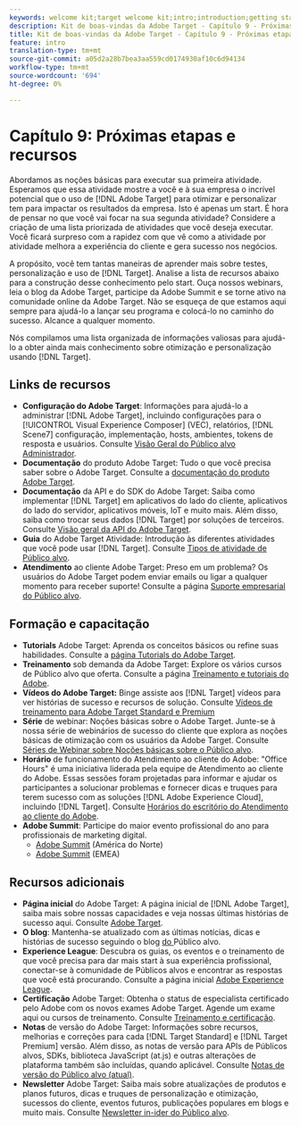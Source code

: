 ```yaml
---
keywords: welcome kit;target welcome kit;intro;introduction;getting started
description: Kit de boas-vindas da Adobe Target - Capítulo 9 - Próximas etapas e recursos
title: Kit de boas-vindas da Adobe Target - Capítulo 9 - Próximas etapas e recursos
feature: intro
translation-type: tm+mt
source-git-commit: a05d2a28b7bea3aa559cd0174930af10c6d94134
workflow-type: tm+mt
source-wordcount: '694'
ht-degree: 0%

---
```



# Capítulo 9: Próximas etapas e recursos

Abordamos as noções básicas para executar sua primeira atividade. Esperamos que essa atividade mostre a você e à sua empresa o incrível potencial que o uso de [!DNL Adobe Target] para otimizar e personalizar tem para impactar os resultados da empresa. Isto é apenas um start. É hora de pensar no que você vai focar na sua segunda atividade? Considere a criação de uma lista priorizada de atividades que você deseja executar. Você ficará surpreso com a rapidez com que vê como a atividade por atividade melhora a experiência do cliente e gera sucesso nos negócios.

A propósito, você tem tantas maneiras de aprender mais sobre testes, personalização e uso de [!DNL Target]. Analise a lista de recursos abaixo para a construção desse conhecimento pelo start. Ouça nossos webinars, leia o blog da Adobe Target, participe da Adobe Summit e se torne ativo na comunidade online da Adobe Target. Não se esqueça de que estamos aqui sempre para ajudá-lo a lançar seu programa e colocá-lo no caminho do sucesso. Alcance a qualquer momento.

Nós compilamos uma lista organizada de informações valiosas para ajudá-lo a obter ainda mais conhecimento sobre otimização e personalização usando [!DNL Target].

## Links de recursos

* **Configuração do Adobe Target**: Informações para ajudá-lo a administrar  [!DNL Adobe Target], incluindo configurações para o  [!UICONTROL Visual Experience Composer] (VEC), relatórios,  [!DNL Scene7] configuração, implementação, hosts, ambientes, tokens de resposta e usuários. Consulte [Visão Geral do Público alvo Administrador](/help/administrating-target/administrating-target.md).
* **Documentação** do produto Adobe Target: Tudo o que você precisa saber sobre o Adobe Target. Consulte a [documentação do produto Adobe Target](https://experienceleague.adobe.com/docs/target/using/target-home.html).
* **Documentação** da API e do SDK do Adobe Target: Saiba como implementar  [!DNL Target] em aplicativos do lado do cliente, aplicativos do lado do servidor, aplicativos móveis, IoT e muito mais. Além disso, saiba como trocar seus dados [!DNL Target] por soluções de terceiros. Consulte [Visão geral da API do Adobe Target](/help/api/api-overview.md).
* **Guia** do Adobe Target Atividade: Introdução às diferentes atividades que você pode usar  [!DNL Target]. Consulte [Tipos de atividade de Público alvo](/help/c-activities/target-activities-guide.md).
* **Atendimento** ao cliente Adobe Target: Preso em um problema? Os usuários do Adobe Target podem enviar emails ou ligar a qualquer momento para receber suporte! Consulte a página [Suporte empresarial do Público alvo](https://helpx.adobe.com/contact/enterprise-support.ec.html#target).

## Formação e capacitação

* **Tutorials** Adobe Target: Aprenda os conceitos básicos ou refine suas habilidades. Consulte a [página Tutorials do Adobe Target](https://experienceleague.adobe.com/docs/target-learn/tutorials/overview.html).
* **Treinamento** sob demanda da Adobe Target: Explore os vários cursos de Público alvo que oferta. Consulte a página [Treinamento e tutoriais do Adobe](https://helpx.adobe.com/learning.html?promoid=KAUDK).
* **Vídeos do Adobe Target:** Binge assiste aos  [!DNL Target] vídeos para ver histórias de sucesso e recursos de solução. Consulte [Vídeos de treinamento para Adobe Target Standard e Premium](/help/c-intro/target-standard-premium-training-videos.md)
* **Série** de webinar: Noções básicas sobre o Adobe Target. Junte-se à nossa série de webinários de sucesso do cliente que explora as noções básicas de otimização com os usuários da Adobe Target. Consulte [Séries de Webinar sobre Noções básicas sobre o Público alvo](/help/cmp-resources-and-contact-information.md#concept_11902FAC95C64479AABE020557A7EEE4).
* **Horário** de funcionamento do Atendimento ao cliente do Adobe: &quot;Office Hours&quot; é uma iniciativa liderada pela equipe de Atendimento ao cliente do Adobe. Essas sessões foram projetadas para informar e ajudar os participantes a solucionar problemas e fornecer dicas e truques para terem sucesso com as soluções [!DNL Adobe Experience Cloud], incluindo [!DNL Target]. Consulte [Horários do escritório do Atendimento ao cliente do Adobe](/help/cmp-resources-and-contact-information.md#concept_58EA30379D3B48C4848BA2A8C464A5B7).
* **Adobe Summit**: Participe do maior evento profissional do ano para profissionais de marketing digital.
   * [Adobe Summit](https://summit.adobe.com/na/)  (América do Norte)
   * [Adobe Summit](http://summit-emea.adobe.com/emea/)  (EMEA)

## Recursos adicionais

* **Página inicial** do Adobe Target: A página inicial de  [!DNL Adobe Target], saiba mais sobre nossas capacidades e veja nossas últimas histórias de sucesso aqui. Consulte [Adobe Target](https://www.adobe.com/br/marketing/target.html).
* **O blog**: Mantenha-se atualizado com as últimas notícias, dicas e histórias de sucesso seguindo o blog [ do ](https://blog.adobe.com/en/2020/07/29/adobe-target-announces-enhanced-analytics-measurement-for-ai-powered-testing-and-personalization.html#gs.di9df5)Público alvo.
* **Experience League**: Descubra os guias, os eventos e o treinamento de que você precisa para dar mais start à sua experiência profissional, conectar-se à comunidade de Públicos alvos e encontrar as respostas que você está procurando. Consulte a página inicial [Adobe Experience League](https://experienceleague.adobe.com/#home).
* **Certificação** Adobe Target: Obtenha o status de especialista certificado pelo Adobe com os novos exames Adobe Target. Agende um exame aqui ou cursos de treinamento. Consulte [Treinamento e certificação](/help/c-intro/training-and-certification.md).
* **Notas** de versão do Adobe Target: Informações sobre recursos, melhorias e correções para cada  [!DNL Target Standard] e  [!DNL Target Premium] versão. Além disso, as notas de versão para APIs de Públicos alvos, SDKs, biblioteca JavaScript (at.js) e outras alterações de plataforma também são incluídas, quando aplicável. Consulte [Notas de versão do Público alvo (atual)](/help/r-release-notes/release-notes.md).
* **Newsletter** Adobe Target: Saiba mais sobre atualizações de produtos e planos futuros, dicas e truques de personalização e otimização, sucessos do cliente, eventos futuros, publicações populares em blogs e muito mais. Consulte [Newsletter in-ider do Público alvo](/help/r-release-notes/target-insider-newsletter.md).

